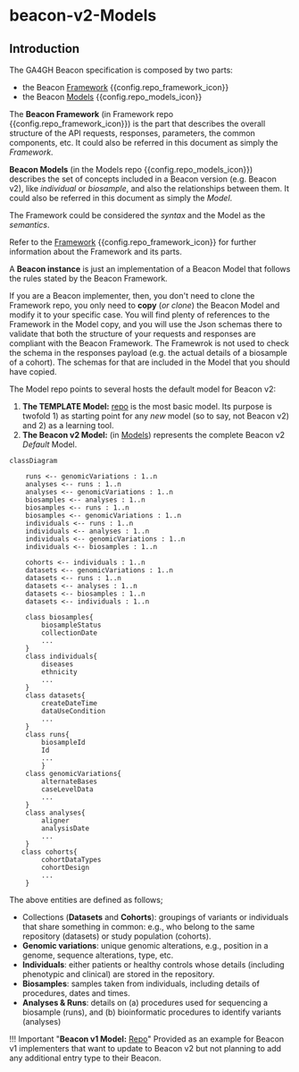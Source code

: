 # beacon-v2-Models

## Introduction

The GA4GH Beacon specification is composed by two parts:

* the Beacon [Framework](framework.md) {{config.repo_framework_icon}}
* the Beacon [Models](models.md) {{config.repo_models_icon}}

The **Beacon Framework** (in Framework repo {{config.repo_framework_icon}}) is the part that describes the overall structure of the API requests, responses, parameters, the common components, etc. It could also be referred in this document as simply the *Framework*.

**Beacon Models** (in the Models repo {{config.repo_models_icon}}) describes the set of concepts included in a Beacon version (e.g. Beacon v2), like *individual* or *biosample*, and also the relationships between them. It could also be referred in this document as simply the *Model*.

The Framework could be considered the *syntax* and the Model as the *semantics*. 

Refer to the [Framework](framework.md) {{config.repo_framework_icon}} for further information about the Framework and its parts.

A **Beacon instance** is just an implementation of a Beacon Model that follows the rules stated by the Beacon Framework.

If you are a Beacon implementer, then, you don't need to clone the Framework repo, you only need to **copy** (*or clone*) the Beacon Model and modify it to your specific case. You will find plenty of references to the Framework in the Model copy, and you will use the Json schemas there to validate that both the structure of your requests and responses are compliant with the Beacon Framework. The Framewrok is not used to check the schema in the responses payload (e.g. the actual details of a biosample of a cohort). The schemas for that are included in the Model that you should have copied.

The Model repo points to several hosts the default model for Beacon v2:

1. **The TEMPLATE Model:** [repo](https://github.com/ga4gh-beacon/Model-TEMPLATE) is the most basic model. Its purpose is twofold 1) as starting point for any *new* model (so to say, not Beacon v2) and 2) as a learning tool.
2. **The Beacon v2 Model:** (in [Models](https://github.com/ga4gh-beacon/beacon-v2-Models)) represents the complete Beacon v2 _Default_ Model.

``` mermaid
classDiagram

    runs <-- genomicVariations : 1..n
    analyses <-- runs : 1..n
    analyses <-- genomicVariations : 1..n
    biosamples <-- analyses : 1..n
    biosamples <-- runs : 1..n
    biosamples <-- genomicVariations : 1..n
    individuals <-- runs : 1..n
    individuals <-- analyses : 1..n
    individuals <-- genomicVariations : 1..n
    individuals <-- biosamples : 1..n

    cohorts <-- individuals : 1..n
    datasets <-- genomicVariations : 1..n
    datasets <-- runs : 1..n
    datasets <-- analyses : 1..n
    datasets <-- biosamples : 1..n
    datasets <-- individuals : 1..n

    class biosamples{
        biosampleStatus
        collectionDate
        ...
    }
    class individuals{
        diseases
        ethnicity
        ...
    }
    class datasets{
        createDateTime
        dataUseCondition
        ...
    }
    class runs{
        biosampleId
        Id
        ...
        }
    class genomicVariations{
        alternateBases
        caseLevelData
        ...
    }
    class analyses{
        aligner
        analysisDate
        ...
    }
   class cohorts{
        cohortDataTypes
        cohortDesign
        ...
    }
```

The above entities are defined as follows;

  * Collections (**Datasets** and **Cohorts**): groupings of variants or individuals that share something in common: e.g., who belong to the same repository (datasets) or study population (cohorts).
  * **Genomic variations**: unique genomic alterations, e.g., position in a genome, sequence alterations, type, etc.
  * **Individuals**: either patients or healthy controls whose details (including phenotypic and clinical) are stored in the repository.
  * **Biosamples**: samples taken from individuals, including details of procedures, dates and times.
  * **Analyses & Runs**: details on (a) procedures used for sequencing a biosample (runs), and (b) bioinformatic procedures to identify variants (analyses)

!!! Important "**Beacon v1 Model:** [Repo](https://github.com/ga4gh-beacon/Model-BEACON-v1)"
    Provided as an example for Beacon v1 implementers that want to update to Beacon v2 but not planning to add any additional entry type to their Beacon.
